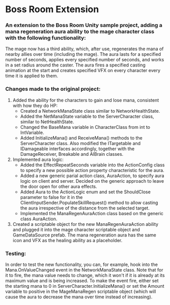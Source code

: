 # Boss Room Extension
### An extension to the Boss Room Unity sample project, adding a mana regeneration aura ability to the mage character class with the following functionality:
The mage now has a third ability, which, after use, regenerates the mana of nearby allies over time (including the mage). The aura lasts for a specified number of seconds, applies every specified number of seconds, and works in a set radius around the caster. The aura fires a specified casting animation at the start and creates specified VFX on every character every time it is applied to them.

### Changes made to the original project:
1. Added the ability for the characters to gain and lose mana, consistent with how they do HP:
   - Created a NetworkManaState class similar to NetworkHealthState.
   - Added the NetManaState variable to the ServerCharacter class, similar to NetHealthState.
   - Changed the BaseMana variable in CharacterClass from int to IntVariable.
   - Added InitializeMana() and ReceiveMana() methods to the ServerCharacter class. Also modified the ITargetable and IDamageable interfaces accordingly, together with the DamageReceiver, Breakable and AIBrain classes.
2. Implemented aura logic:
   - Added the EffectRepeatSeconds variable into the ActionConfig class to specify a new possible action property characteristic for the aura.
   - Added a new generic parial action class, AuraAction, to specify aura logic on client and server. Decided on the generic approach to leave the door open for other aura effects.
   - Added Aura to the ActionLogic enum and set the ShouldClose parameter to false for it in the ClientInputSender.PopulateSkillRequest() method to allow casting the aura irrespective of the distance from the selected target.
   - Implemented the ManaRegenAuraAction class based on the generic class AuraAction.
4. Created a scriptable object for the new ManaRegenAuraAction ability and plugged it into the mage character scriptable object and GameDataSource prefab. The mana regeneration aura has the same icon and VFX as the healing ability as a placeholder.

### Testing:
In order to test the new functionality, you can, for example, hook into the Mana.OnValueChanged event in the NetworkManaState class. Note that for it to fire, the mana value needs to change, which it won't if it is already at its maximum value and is being increased. To make the event fire, either set the starting mana to 0 in ServerCharacter.InitializeMana() or set the Amount variable to positive in the MageManaRegen scriptable object (which will cause the aura to decrease the mana over time instead of increasing).
